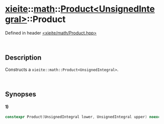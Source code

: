 # [xieite](../../../xieite.md)\:\:[math](../../../math.md)\:\:[Product\<UnsignedIntegral\>](../../Product.md)\:\:Product
Defined in header [<xieite/math/Product.hpp>](../../../../include/xieite/math/Product.hpp)

&nbsp;

## Description
Constructs a `xieite::math::Product<UnsignedIntegral>`.

&nbsp;

## Synopses
#### 1)
```cpp
constexpr Product(UnsignedIntegral lower, UnsignedIntegral upper) noexcept;
```
